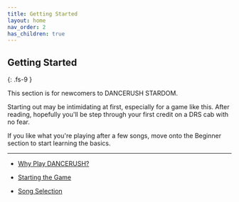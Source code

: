 ```yaml
---
title: Getting Started
layout: home
nav_order: 2
has_children: true
---
```

## Getting Started
{: .fs-9 }

This section is for newcomers to DANCERUSH STARDOM.

Starting out may be intimidating at first, especially for a game like this. After reading, hopefully you'll be step through your first credit on a DRS cab with no fear.

If you like what you're playing after a few songs, move onto the Beginner section to start learning the basics.

---
- [Why Play DANCERUSH?](/docs/getting-started/why-play)

- [Starting the Game](/docs/getting-started/starting)

- [Song Selection](/docs/getting-started/song-select)
